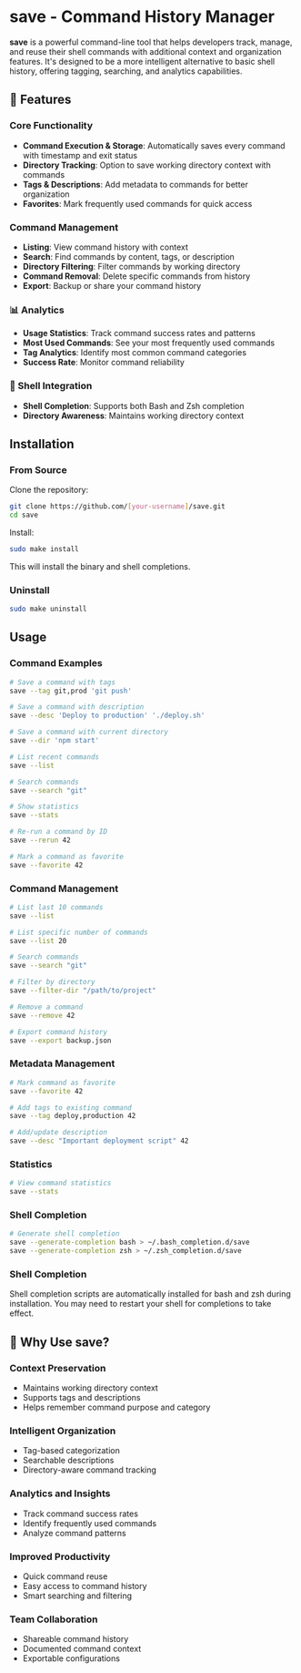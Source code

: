# save - Command History Manager

**save** is a powerful command-line tool that helps developers track, manage, and reuse their shell commands with additional context and organization features. It's designed to be a more intelligent alternative to basic shell history, offering tagging, searching, and analytics capabilities.

## 🚀 Features

### Core Functionality

- **Command Execution & Storage**: Automatically saves every command with timestamp and exit status
- **Directory Tracking**: Option to save working directory context with commands
- **Tags & Descriptions**: Add metadata to commands for better organization
- **Favorites**: Mark frequently used commands for quick access

### Command Management

- **Listing**: View command history with context
- **Search**: Find commands by content, tags, or description
- **Directory Filtering**: Filter commands by working directory
- **Command Removal**: Delete specific commands from history
- **Export**: Backup or share your command history

### 📊 Analytics

- **Usage Statistics**: Track command success rates and patterns
- **Most Used Commands**: See your most frequently used commands
- **Tag Analytics**: Identify most common command categories
- **Success Rate**: Monitor command reliability

### 🐚 Shell Integration

- **Shell Completion**: Supports both Bash and Zsh completion
- **Directory Awareness**: Maintains working directory context

## Installation

### From Source

Clone the repository:

```bash
git clone https://github.com/[your-username]/save.git
cd save
```

Install:

```bash
sudo make install
```

This will install the binary and shell completions.

### Uninstall

```bash
sudo make uninstall
```

## Usage

### Command Examples

```bash
# Save a command with tags
save --tag git,prod 'git push'

# Save a command with description
save --desc 'Deploy to production' './deploy.sh'

# Save a command with current directory
save --dir 'npm start'

# List recent commands
save --list

# Search commands
save --search "git"

# Show statistics
save --stats

# Re-run a command by ID
save --rerun 42

# Mark a command as favorite
save --favorite 42
```

### Command Management

```bash
# List last 10 commands
save --list

# List specific number of commands
save --list 20

# Search commands
save --search "git"

# Filter by directory
save --filter-dir "/path/to/project"

# Remove a command
save --remove 42

# Export command history
save --export backup.json
```

### Metadata Management

```bash
# Mark command as favorite
save --favorite 42

# Add tags to existing command
save --tag deploy,production 42

# Add/update description
save --desc "Important deployment script" 42
```

### Statistics

```bash
# View command statistics
save --stats
```

### Shell Completion

```bash
# Generate shell completion
save --generate-completion bash > ~/.bash_completion.d/save
save --generate-completion zsh > ~/.zsh_completion.d/save
```

### Shell Completion

Shell completion scripts are automatically installed for bash and zsh during installation. You may need to restart your shell for completions to take effect.

## 🤔 Why Use save?

### Context Preservation

- Maintains working directory context
- Supports tags and descriptions
- Helps remember command purpose and category

### Intelligent Organization

- Tag-based categorization
- Searchable descriptions
- Directory-aware command tracking

### Analytics and Insights

- Track command success rates
- Identify frequently used commands
- Analyze command patterns

### Improved Productivity

- Quick command reuse
- Easy access to command history
- Smart searching and filtering

### Team Collaboration

- Shareable command history
- Documented command context
- Exportable configurations
